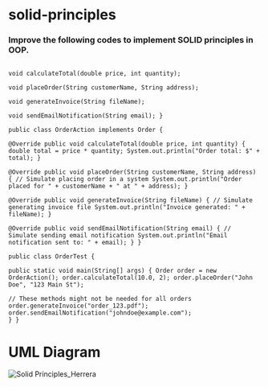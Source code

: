 # solid-principles

### Improve the following codes to implement SOLID principles in OOP.
``` public interface Order {

void calculateTotal(double price, int quantity);

void placeOrder(String customerName, String address);

void generateInvoice(String fileName);

void sendEmailNotification(String email); }

public class OrderAction implements Order {

@Override public void calculateTotal(double price, int quantity) { double total = price * quantity; System.out.println("Order total: $" + total); }

@Override public void placeOrder(String customerName, String address) { // Simulate placing order in a system System.out.println("Order placed for " + customerName + " at " + address); }

@Override public void generateInvoice(String fileName) { // Simulate generating invoice file System.out.println("Invoice generated: " + fileName); }

@Override public void sendEmailNotification(String email) { // Simulate sending email notification System.out.println("Email notification sent to: " + email); } }

public class OrderTest {

public static void main(String[] args) { Order order = new OrderAction(); order.calculateTotal(10.0, 2); order.placeOrder("John Doe", "123 Main St");

// These methods might not be needed for all orders
order.generateInvoice("order_123.pdf");
order.sendEmailNotification("johndoe@example.com");
} }
```

# UML Diagram
![Solid Principles_Herrera](https://github.com/user-attachments/assets/946b4f1f-3959-4973-94f4-58d7fd722dde)


